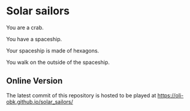 # Solar sailors

You are a crab.

You have a spaceship.

Your spaceship is made of hexagons.

You walk on the outside of the spaceship.

## Online Version

The latest commit of this repository is hosted to be played at https://oli-obk.github.io/solar_sailors/